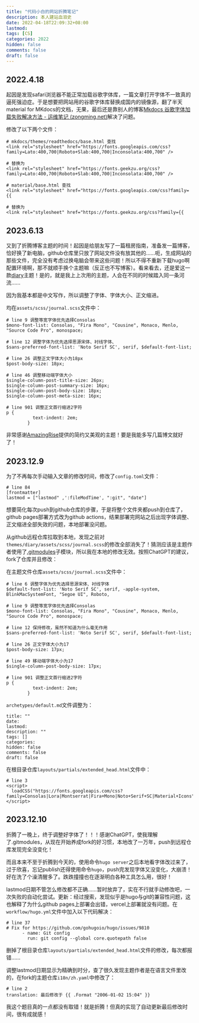 ```yaml
---
title: "代码小白的网站折腾笔记"
description: 本人建站血泪史
date: 2022-04-18T22:09:32+08:00
lastmod:
tags: [CS]
categories: 2022
hidden: false
comments: false
draft: false
---
```


## 2022.4.18

起因是发现safari浏览器不能正常加载谷歌字体库，一篇文章打开字体不一致真的逼死强迫症。于是想要把网站用的谷歌字体库替换成国内的镜像源，翻了半天material for MKdocs的文档，无果，最后还是靠别人的博客[Mkdocs 谷歌字体加载失败解决方法 - 运维笔记 (zongming.net)](http://zongming.net/read-1426/)解决了问题。

修改了以下两个文件：

```
# mkdocs/themes/readthedocs/base.html 查找 
<link rel="stylesheet" href="https://fonts.googleapis.com/css?family=Lato:400,700|Roboto+Slab:400,700|Inconsolata:400,700" /> 

# 替换为    
<link rel="stylesheet" href="https://fonts.geekzu.org/css?family=Lato:400,700|Roboto+Slab:400,700|Inconsolata:400,700" /> 

# material/base.html 查找 
<link rel="stylesheet" href="https://fonts.googleapis.com/css?family={{ 

# 替换为 
<link rel="stylesheet" href="https://fonts.geekzu.org/css?family={{
```
## 2023.6.13

又到了折腾博客主题的时间！起因是给朋友写了一篇租房指南，准备发一篇博客，恰好换了新电脑，github仓库里只放了网站文件没有放其他的……呃，生成网站的那些文件，完全没有考虑过换电脑会带来这些问题！所以不得不重新下载hugo啊配置环境啊，那不就顺手换个主题嘛（反正也不写博客）。看来看去，还是爱这一款[diary](https://github.com/AmazingRise/hugo-theme-diary)主题！是的，就是我上上次用的主题，人会在不同的时候踏入同一条河流……

因为我基本都是中文写作，所以调整了字体、字体大小、正文缩进。

均在`assets/scss/journal.scss`文件中：

```
# line 9 调整等宽字体优先选择Consolas
$mono-font-list: Consolas, "Fira Mono", "Cousine", Monaco, Menlo, "Source Code Pro", monospace;

# line 12 调整字体为优先选择思源宋体、衬线字体、
$sans-preferred-font-list: 'Noto Serif SC', serif, $default-font-list;

# line 26 调整正文字体大小为18px
$post-body-size: 18px;

# line 46 调整移动端字体大小
$single-column-post-title-size: 26px;
$single-column-post-summary-size: 16px;
$single-column-post-body-size: 18px;
$single-column-post-meta-size: 16px;

# line 901 调整正文首行缩进2字符
p {
          text-indent: 2em;
        }
```

非常感谢[AmazingRise](https://github.com/AmazingRise)提供的简约又美观的主题！要是我能多写几篇博文就好了！

## 2023.12.9

为了不再每次手动输入文章的修改时间，修改了`config.toml`文件：

```
# line 84
[frontmatter]
lastmod = ["lastmod" ,':fileModTime', ":git", "date"]
```

想要简化每次push到github仓库的步骤，于是将整个文件夹都push到仓库了，github pages部署方式改为github actions，结果部署完网站之后出现字体调整、正文缩进全部失效的问题，本地部署没问题。

从github远程仓库拉取到本地，发现之前对`themes/diary/assets/scss/journal.scss`的修改全部消失了！猜测应该是主题作者使用了[.gitmodules](https://github.com/zhangsherry/hugo-theme-diary/blob/main/.gitmodules)子模块，所以我在本地的修改无效。按照ChatGPT的建议，fork了仓库并且修改：

在主题文件仓库`assets/scss/journal.scss`文件中：

```
# line 6 调整字体为优先选择思源宋体、衬线字体
$default-font-list: 'Noto Serif SC', serif, -apple-system, BlinkMacSystemFont, "Segoe UI", Roboto,

# line 9 调整等宽字体优先选择Consolas
$mono-font-list: Consolas, "Fira Mono", "Cousine", Monaco, Menlo, "Source Code Pro", monospace;

# line 12 保持修改，虽然不知道为什么毫无作用
$sans-preferred-font-list: 'Noto Serif SC', serif, $default-font-list;

# line 26 正文字体大小为17
$post-body-size: 17px;

# line 49 移动端字体大小为17
$single-column-post-body-size: 17px;

# line 901 调整正文首行缩进2字符
p {
          text-indent: 2em;
        }
```

`archetypes/default.md`文件调整为：

```
title: ""
date:
lastmod:
description: ""
tags: []
categories:
hidden: false
comments: false
draft: false
```

在根目录仓库`layouts/partials/extended_head.html`文件中：

```
# line 3
<script>
  loadCSS("https://fonts.googleapis.com/css?family=Consolas|Lora|Montserrat|Fira+Mono|Noto+Serif+SC|Material+Icons");
</script>
```

## 2023.12.10

折腾了一晚上，终于调整好字体了！！！感谢ChatGPT，使我理解了.gitmodules，从现在开始养成fork的好习惯，本地改了一万年，push到远程仓库发现完全没变化！

而且本来不至于折腾到今天的，使用命令`hugo server`之后本地看字体改过来了，过于欣喜，忘记publish还得使用命令`hugo`，push完发现字体又没变化，大崩溃！好在洗了个澡清醒多了。跌跌撞撞也在逐渐明白各种工具怎么用，很好！

lastmod日期不管怎么修改都不正确……暂时放弃了，实在不行就手动修改吧，一次失败的自动化尝试。更新：经过搜索，发现似乎是hugo与git的兼容性问题，这也解释了为什么github pages上部署会出错，vercel上部署就没有问题。在`workflow/hugo.yml`文件中加入以下代码解决：

```
# line 37
# Fix for https://github.com/gohugoio/hugo/issues/9810
      - name: Git config
        run: git config --global core.quotepath false
```

删掉了根目录仓库`layouts/partials/extended_head.html`文件的修改，每次都报错……

调整lastmod日期显示为精确到时分，查了很久发现主题作者是在语言文件里改的，在fork的主题仓库`i18n/zh.yaml`中修改了：

```
# line 2
translation: 最后修改于 {{ .Format "2006-01-02 15:04" }}
```

我这个题目真的一点都没有取错！就是折腾！但真的实现了自动更新最后修改时间，很有成就感！
